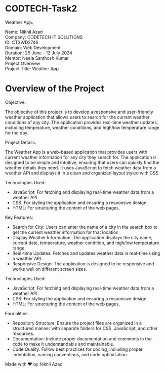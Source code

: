 # CODTECH-Task2

Weather App:

Name: Nikhil Azad <br> 
Company: CODETECH IT SOLUTIONS <br> 
ID: CT2WD2746 <br> 
Domain: Web Development <br> 
Duration: 29 June - 12 July 2024 <br> 
Mentor: Neela Santhosh Kumar <br> 
Project Overview  <br>
Project Title: Weather App <br> 

# Overview of the Project

Objective:

The objective of this project is to develop a responsive and user-friendly weather application that allows users to search for the current weather conditions of any city. The application provides real-time weather updates, including temperature, weather conditions, and high/low temperature range for the day.

Project Details:

The Weather App is a web-based application that provides users with current weather information for any city they search for. The application is designed to be simple and intuitive, ensuring that users can quickly find the weather details they need. It uses JavaScript to fetch weather data from a weather API and displays it in a clean and organized layout styled with CSS.

Technologies Used:

 - JavaScript: For fetching and displaying real-time weather data from a weather API.
 - CSS: For styling the application and ensuring a responsive design.
 - HTML: For structuring the content of the web pages.

Key Features:

 - Search for City: Users can enter the name of a city in the search box to get the current weather information for that location.
 - Display Weather Information: The application displays the city name, current date, temperature, weather condition, and high/low temperature range.
 -  Real-time Updates: Fetches and updates weather data in real-time using a weather API.
 -  Responsive Design: The application is designed to be responsive and works well on different screen sizes.

Technologies Used:

 - JavaScript: For fetching and displaying real-time weather data from a weather API.
 - CSS: For styling the application and ensuring a responsive design.
 - HTML: For structuring the content of the web pages.

Formalities:

 - Repository Structure: Ensure the project files are organized in a structured manner with separate folders for CSS, JavaScript, and other resources.
 - Documentation: Include proper documentation and comments in the code to make it understandable and maintainable.
 - Code Quality: Follow best practices for coding, including proper indentation, naming conventions, and code optimization.

Made with ❤️ by Nikhil Azad

